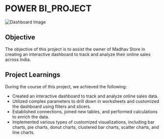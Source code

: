 # POWER BI_PROJECT

![Dashboard Image](https://github.com/sakshirajpal17/POWERBI_PROJECT/assets/89202930/2d9f4830-81bf-4eca-9fb8-a0f558dbe7ce)

## Objective

The objective of this project is to assist the owner of Madhav Store in creating an interactive dashboard to track and analyze their online sales across India.

## Project Learnings

During the course of this project, we achieved the following:

- Created an interactive dashboard to track and analyze online sales data.
- Utilized complex parameters to drill down in worksheets and customized the dashboard using filters and slicers.
- Established connections, joined new tables, and performed calculations to enrich the data.
- Implemented various types of customized visualizations, including bar charts, pie charts, donut charts, clustered bar charts, scatter charts, and line charts.




